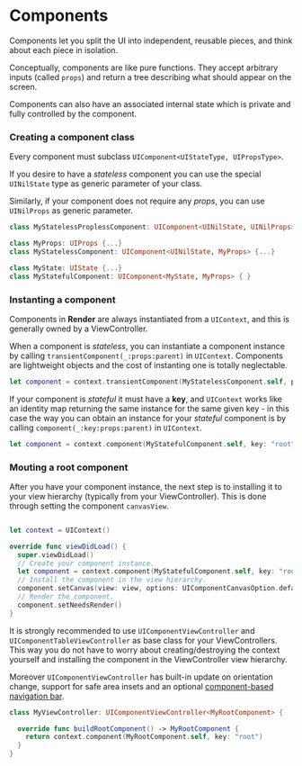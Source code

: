 # Components

Components let you split the UI into independent, reusable pieces, and think about each piece in isolation.

Conceptually, components are like pure functions. They accept arbitrary inputs (called `props`) and return a tree describing what should appear on the screen.

Components can also have an associated internal state which is private and fully controlled by the component.

### Creating a component class

Every component must subclass `UIComponent<UIStateType, UIPropsType>`.

If you desire to have a *stateless* component you can use the special `UINilState` type as generic parameter of your class.

Similarly, if your component does not require any *props*, you can use `UINilProps` as generic parameter.

```swift
class MyStatelessProplessComponent: UIComponent<UINilState, UINilProps> {...}

class MyProps: UIProps {...}
class MyStatelessComponent: UIComponent<UINilState, MyProps> {...}

class MyState: UIState {...}
class MyStatefulComponent: UIComponent<MyState, MyProps> { }

```

### Instanting a component

Components in **Render** are always instantiated from a `UIContext`, and this is generally owned by a ViewController.

When a component is *stateless*, you can instantiate a component instance by calling `transientComponent(_:props:parent)` in `UIContext`.
Components are lightweight objects and the cost of instanting one is totally neglectable.

```swift
let component = context.transientComponent(MyStatelessComponent.self, props: MyProps(), parent: nil)
```

If your component is *stateful* it must have a **key**, and `UIContext` works like an identity map returning the same instance for the same given key - in this case the way you can obtain an instance for your *stateful* component is by calling `component(_:key:props:parent)` in `UIContext`.

```swift
let component = context.component(MyStatefulComponent.self, key: "root", props: MyProps(), parent: nil)
```

### Mouting a root component

After you have your component instance, the next step is to installing it to your view hierarchy (typically from your ViewController).
This is done through setting the component `canvasView`.

```swift

let context = UIContext()

override func viewDidLoad() {
  super.viewDidLoad()
  // Create your component instance.
  let component = context.component(MyStatefulComponent.self, key: "root")
  // Install the component in the view hierarchy.
  component.setCanvas(view: view, options: UIComponentCanvasOption.defaults())
  // Render the component.
  component.setNeedsRender()
}
```

It is strongly recommended to use `UIComponentViewController` and `UIComponentTableViewController` as base class for your ViewControllers.
This way you do not have to worry about creating/destroying the context yourself and installing the component in the ViewController view hierarchy.

Moreover `UIComponentViewController` has built-in update on orientation change, support for safe area insets and an optional [component-based navigation bar](navigation_bar.md).

```swift
class MyViewController: UIComponentViewController<MyRootComponent> {

  override func buildRootComponent() -> MyRootComponent {
    return context.component(MyRootComponent.self, key: "root")
  }
}
```